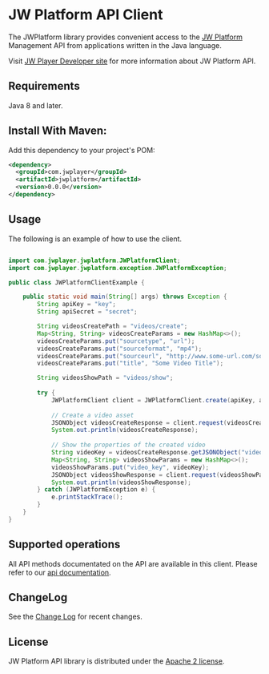 # JW Platform API Client

The JWPlatform library provides convenient access to the
[JW Platform](https://www.jwplayer.com/products/jwplatform/)
Management API from applications written in the Java language.

Visit [JW Player Developer site](https://developer.jwplayer.com/jw-platform/)
for more information about JW Platform API.

## Requirements

Java 8 and later.

## Install With Maven:

Add this dependency to your project's POM:

```xml
<dependency>
  <groupId>com.jwplayer</groupId>
  <artifactId>jwplatform</artifactId>
  <version>0.0.0</version>
</dependency>
```

## Usage

The following is an example of how to use the client.

```java

import com.jwplayer.jwplatform.JWPlatformClient;
import com.jwplayer.jwplatform.exception.JWPlatformException;

public class JWPlatformClientExample {

    public static void main(String[] args) throws Exception {
        String apiKey = "key";
        String apiSecret = "secret";

        String videosCreatePath = "videos/create";
        Map<String, String> videosCreateParams = new HashMap<>();
        videosCreateParams.put("sourcetype", "url");
        videosCreateParams.put("sourceformat", "mp4");
        videosCreateParams.put("sourceurl", "http://www.some-url.com/some-video.mp4");
        videosCreateParams.put("title", "Some Video Title");

        String videosShowPath = "videos/show";
        
        try {            
            JWPlatformClient client = JWPlatformClient.create(apiKey, apiSecret);
            
            // Create a video asset
            JSONObject videosCreateResponse = client.request(videosCreatePath, videosCreateParams);
            System.out.println(videosCreateResponse);
            
            // Show the properties of the created video
            String videoKey = videosCreateResponse.getJSONObject("video").get("key").toString();
            Map<String, String> videosShowParams = new HashMap<>();
            videosShowParams.put("video_key", videoKey);
            JSONObject videosShowResponse = client.request(videosShowPath, videosShowParams);
            System.out.println(videosShowResponse);
        } catch (JWPlatformException e) {
            e.printStackTrace();
        }
    }
}

```

## Supported operations

All API methods documentated on the API are available in this client. 
Please refer to our [api documentation](https://developer.jwplayer.com/jwplayer/reference).

## ChangeLog 
See the [Change Log](CHANGELOG.md) for recent changes.

## License

JW Platform API library is distributed under the
[Apache 2 license](LICENSE).